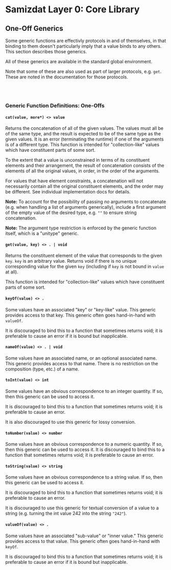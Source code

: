 Samizdat Layer 0: Core Library
==============================

One-Off Generics
----------------

Some generic functions are effectivly protocols in and of themselves,
in that binding to them doesn't particularly imply that a value binds
to any others. This section describes those generics.

All of these generics are available in the standard global environment.

Note that some of these are also used as part of larger protocols, e.g.
`get`. These are noted in the documentation for those protocols.


<br><br>
### Generic Function Definitions: One-Offs

#### `cat(value, more*) <> value`

Returns the concatenation of all of the given values. The values
must all be of the same type, and the result is expected to be of the same
type as the given values. It is an error (terminating the runtime) if one of
the arguments is of a different type. This function is intended for
"collection-like" values which have constituent parts of some sort.

To the extent that a value is unconstrained in terms of its constituent
elements and their arrangement, the result of concatenation consists
of the elements of all the original values, in order, in the order of the
arguments.

For values that have element constraints, a concatenation will not
necessarily contain all the original constituent elements, and the order may
be different. See individual implementation docs for details.

**Note:** To account for the possibility of passing *no* arguments to
concatenate (e.g. when handling a list of arguments generically), include
a first argument of the empty value of the desired type, e.g.
`""` to ensure string concatenation.

**Note:** The argument type restriction is enforced by the generic function
itself, which is a "unitype" generic.

#### `get(value, key) <> . | void`

Returns the constituent element of the value that corresponds to the given
`key`. `key` is an arbitrary value. Returns void if there is no unique
corresponding value for the given `key` (including if `key` is not
bound in `value` at all).

This function is intended for "collection-like" values which have constituent
parts of some sort.

#### `keyOf(value) <> .`

Some values have an associated "key" or "key-like" value.
This generic provides access to that key. This generic often goes
hand-in-hand with `valueOf`.

It is discouraged to bind this to a function that sometimes returns void;
it is preferable to cause an error if it is bound but inapplicable.

#### `nameOf(value) <> . | void`

Some values have an associated name, or an optional associated name.
This generic provides access to that name. There is no restriction
on the composition (type, etc.) of a name.

#### `toInt(value) <> int`

Some values have an obvious correspondence to an integer quantity. If
so, then this generic can be used to access it.

It is discouraged to bind this to a function that sometimes returns void;
it is preferable to cause an error.

It is also discouraged to use this generic for lossy conversion.

#### `toNumber(value) <> number`

Some values have an obvious correspondence to a numeric quantity. If
so, then this generic can be used to access it. It is discouraged to
bind this to a function that sometimes returns void; it is preferable
to cause an error.

#### `toString(value) <> string`

Some values have an obvious correspondence to a string value. If
so, then this generic can be used to access it.

It is discouraged to bind this to a function that sometimes returns void;
it is preferable to cause an error.

It is discouraged to use this generic for textual conversion of a value
to a string (e.g. turning the int value 242 into the string `"242"`).

#### `valueOf(value) <> .`

Some values have an associated "sub-value" or "inner value."
This generic provides access to that value. This generic often goes
hand-in-hand with `keyOf`.

It is discouraged to bind this to a function that sometimes returns void;
it is preferable to cause an error if it is bound but inapplicable.
